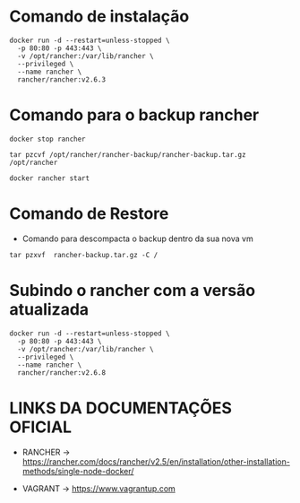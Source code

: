 # Comando de instalação
```
docker run -d --restart=unless-stopped \
  -p 80:80 -p 443:443 \
  -v /opt/rancher:/var/lib/rancher \
  --privileged \
  --name rancher \
  rancher/rancher:v2.6.3

```

# Comando para o backup rancher

```
docker stop rancher

tar pzcvf /opt/rancher/rancher-backup/rancher-backup.tar.gz /opt/rancher

docker rancher start

```
# Comando de Restore

* Comando para descompacta o backup dentro da sua nova vm

```
tar pzxvf  rancher-backup.tar.gz -C /

```

# Subindo o rancher com a versão atualizada

```
docker run -d --restart=unless-stopped \
  -p 80:80 -p 443:443 \
  -v /opt/rancher:/var/lib/rancher \
  --privileged \
  --name rancher \
  rancher/rancher:v2.6.8

```


# LINKS DA DOCUMENTAÇÕES OFICIAL

* RANCHER -> https://rancher.com/docs/rancher/v2.5/en/installation/other-installation-methods/single-node-docker/

* VAGRANT -> https://www.vagrantup.com